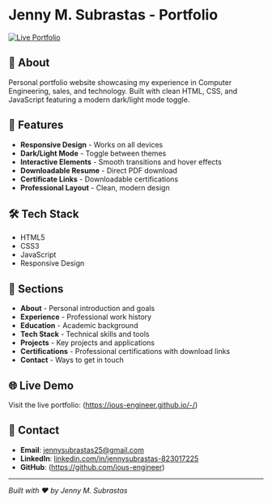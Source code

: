 # Jenny M. Subrastas - Portfolio

[![Live Portfolio](https://img.shields.io/badge/Live-Portfolio-blue?style=for-the-badge)](https://ious-engineer.github.io/-/)

## 🌟 About

Personal portfolio website showcasing my experience in Computer Engineering, sales, and technology. Built with clean HTML, CSS, and JavaScript featuring a modern dark/light mode toggle.

## 🚀 Features

- **Responsive Design** - Works on all devices
- **Dark/Light Mode** - Toggle between themes
- **Interactive Elements** - Smooth transitions and hover effects
- **Downloadable Resume** - Direct PDF download
- **Certificate Links** - Downloadable certifications
- **Professional Layout** - Clean, modern design

## 🛠️ Tech Stack

- HTML5
- CSS3
- JavaScript
- Responsive Design

## 📄 Sections

- **About** - Personal introduction and goals
- **Experience** - Professional work history
- **Education** - Academic background
- **Tech Stack** - Technical skills and tools
- **Projects** - Key projects and applications
- **Certifications** - Professional certifications with download links
- **Contact** - Ways to get in touch

## 🌐 Live Demo

Visit the live portfolio: (https://ious-engineer.github.io/-/)

## 📧 Contact

- **Email**: jennysubrastas25@gmail.com
- **LinkedIn**: [linkedin.com/in/jennysubrastas-823017225](https://linkedin.com/in/jennysubrastas-823017225)
- **GitHub**: (https://github.com/ious-engineer)

---

*Built with ❤️ by Jenny M. Subrastas*
